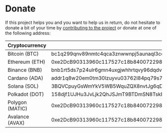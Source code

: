 # Donate

If this project helps you and you want to help us in return, do not hesitate to
donate a bit of your time by [contributing to the project](/docs/contributing) or donate
at one of the following address:

| Cryptocurrency  | Address                                                                                                 |
|-----------------|---------------------------------------------------------------------------------------------------------|
| Bitcoin   (BTC) | bc1q299qnv89nmtc4qca3znwwnpj5aunaql3ccm4t0                                                              |
| Ethereum  (ETH) | 0xe2DcB90313960c117527c18b840072298776073D                                                              |
| Binance   (BNB) | bnb1rt5ds7p24ulr6gmn4uxgjwhhrtqvy96dqdv92d                                                              |
| Cardano   (ADA) | addr1q8w20em0tm30lzuyvu03762l84pq79s7cra2naxlafnrqe7u5lnk7hhzl79cgeclra54702zputpas86486dl6nxxpnsce2g30 |
| Solana    (SOL) | 3BQVCpuyGsWmYkV5WB5WquZQX8nvtJg6qDseq6y7xmT9                                                            |
| Polkadot  (DOT) | 158djf1UJHu3JvLjk2QhJSJmT9BTDmSN8TskEBcCLNsJMXVH                                                        |
| Polygon (MATIC) | 0xe2DcB90313960c117527c18b840072298776073D                                                              |
| Avalance (AVAX) | 0xe2DcB90313960c117527c18b840072298776073D                                                              |

